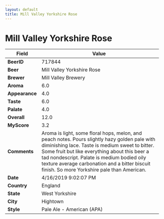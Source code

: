 ```yaml
---
layout: default
title: Mill Valley Yorkshire Rose
---
```


# Mill Valley Yorkshire Rose

| Field         | Value     |
|---------------|-----------|
| **BeerID** | 717844 |
| **Beer** | Mill Valley Yorkshire Rose |
| **Brewer** | Mill Valley Brewery |
| **Aroma** | 6.0 |
| **Appearance** | 4.0 |
| **Taste** | 6.0 |
| **Palate** | 4.0 |
| **Overall** | 12.0 |
| **MyScore** | 3.2 |
| **Comments** | Aroma is light, some floral hops, melon, and peach notes. Pours slightly hazy golden pale with diminishing lace. Taste is medium sweet to bitter. Some fruit but like everything about this beer a tad nondescript. Palate is medium bodied oily texture average carbonation and a bitter biscuit finish. So more Yorkshire pale than American. |
| **Date** | 4/16/2019 9:02:07 PM |
| **Country** | England |
| **State** | West Yorkshire |
| **City** | Hightown |
| **Style** | Pale Ale - American (APA) |
